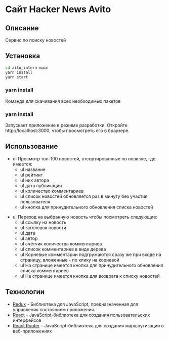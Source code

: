 # Сайт Hacker News Avito

## Описание

Сервис по поиску новостей

## Установка

```sh
cd aito_intern-main
yarn install
yarn start
```

### yarn install

Команда для скачивания всех необходимых пакетов

### yarn install

Запускает приложение в режиме разработки.
Откройте http://localhost:3000, чтобы просмотреть его в браузере.

## Использование

- ul Просмотр топ-100 новостей, отсортированные по новизне, где имеется:
  - ul название
  - ul рейтинг
  - ul ник автора
  - ul дата публикации
  - ul количество комментариев
  - ul список новостей обновляется раз в минуту без участия пользователя
  - ul кнопка для принудительного обновления списка новостей

* ul Переход на выбранную новость чтобы посмотреть следующие:
  - ul ссылку на новость
  - ul заголовок новости
  - ul дата
  - ul автор
  - ul счётчик количества комментариев
  - ul список комментариев в виде дерева
  - ul Корневые комментарии подгружаются сразу же при входе на страницу, вложенные - по клику на корневой
  - ul На странице имеется кнопка для принудительного обновления списка комментариев
  - ul На странице имеется кнопка для возврата к списку новостей

## Технологии

- [Redux](https://redux-toolkit.js.org/) - Библиотека для JavaScript, предназначенная для управления состоянием приложения.
- [React](https://ru.reactjs.org/) - JavaScript-библиотека для создания пользовательских интерфейсов
- [React Router](https://reactrouter.com/en/main) - JavaScript-библиотека для создания маршрутизации в веб-приложениях
